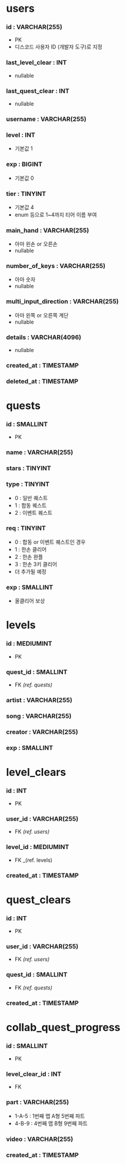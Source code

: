 # users
### id : VARCHAR(255)
- PK
- 디스코드 사용자 ID (개발자 도구)로 지정
### last_level_clear : INT
- nullable
### last_quest_clear : INT
- nullable
### username : VARCHAR(255)
### level : INT
- 기본값 1
### exp : BIGINT
- 기본값 0
### tier : TINYINT
- 기본값 4
- enum 등으로 1~4까지 티어 이름 부여
### main_hand : VARCHAR(255)
- 아마 왼손 or 오른손
- nullable
### number_of_keys : VARCHAR(255)
- 아마 숫자
- nullable
### multi_input_direction : VARCHAR(255)
- 아마 왼쪽 or 오른쪽 계단
- nullable
### details : VARCHAR(4096)
- nullable
### created_at : TIMESTAMP
### deleted_at : TIMESTAMP


# quests
### id : SMALLINT
- PK
### name : VARCHAR(255)
### stars : TINYINT
### type : TINYINT
- 0 : 일반 퀘스트
- 1 : 합동 퀘스트
- 2 : 이벤트 퀘스트
### req : TINYINT
- 0 : 합동 or 이벤트 퀘스트인 경우
- 1 : 한손 클리어
- 2 : 한손 완플
- 3 : 한손 3키 클리어
- 더 추가될 예정
### exp : SMALLINT
- 올클리어 보상


# levels
### id : MEDIUMINT
- PK
### quest_id : SMALLINT
- FK _(ref. quests)_
### artist : VARCHAR(255)
### song : VARCHAR(255)
### creator : VARCHAR(255)
### exp : SMALLINT


# level_clears
### id : INT
- PK
### user_id : VARCHAR(255)
- FK _(ref. users)_
### level_id : MEDIUMINT
- FK _(ref. levels)
### created_at : TIMESTAMP


# quest_clears
### id : INT
- PK
### user_id : VARCHAR(255)
- FK _(ref. users)_
### quest_id : SMALLINT
- FK _(ref. quests)_
### created_at : TIMESTAMP


# collab_quest_progress
### id : SMALLINT
- PK
### level_clear_id : INT
- FK
### part : VARCHAR(255)
- 1-A-5 : 1번째 맵 A형 5번째 파트
- 4-B-9 : 4번째 맵 B형 9번째 파트
### video : VARCHAR(255)
### created_at : TIMESTAMP